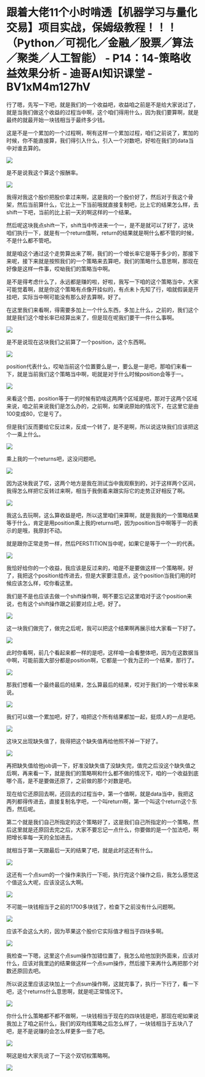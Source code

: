 # 跟着大佬11个小时啃透【机器学习与量化交易】项目实战，保姆级教程！！！（Python／可视化／金融／股票／算法／聚类／人工智能） - P14：14-策略收益效果分析 - 迪哥AI知识课堂 - BV1xM4m127hV

行了嗯，先写一下吧，就是我们的一个收益吧，收益咱之前是不是给大家说过了，就是当我们做这个收益的过程当中啊，这个咱们得用什么，因为我们要算啊，就是最终的就最开始一块钱相当于最终多少钱。

这是不是一个累加的一个过程啊，啊有这样一个累加过程，咱们之前说了，累加的时候，你不能直接算，我们得引入什么，引入一个对数吧，好啦在我们的data当中对谁去算的。



![](img/c5076ca133111d17398e5e99a04aa235_1.png)

是不是说我这个算这个报酬率。

![](img/c5076ca133111d17398e5e99a04aa235_3.png)

我得对我这个股价把股价拿过来啊，这是我的一个股价好了，然后对于我这个骨架，然后当前算什么，它比上一下当前哦就直接复制吧，比上它的结果怎么样，去shift一下吧，当前的比上前一天的啊这样的一个结果。

然后呢这块我点shift一下，shift当中传进来一个一，是不是就可以了好了，这块咱们执行一下，就是有一个return值啊，return的结果就是啊什么都不管的时候，不是什么都不管吧。

就是咱这个通过这个走势算出来了啊，我们的一个增长率它是等于多少的，那接下来呢，接下来就是按照我们的一个策略来去算吧，我们的策略什么意思啊，那现在好像是这样一件事，哎呦我们的策略当中啊。

是不是得考虑什么了，永远都是赚的啦，好啦，我写一下咱的这个策略当中，大家可能觉着啊，就是你这个策略有点像开挂似的，有点未卜先知了行，咱就假装是开挂吧，实际当中啊可能没有那么好去算啊，好了。

在这里我们来看啊，得需要多加上一个什么东西，多加上什么，之前的，我们这个就是我们这个增长率已经算出来了，但是现在呢我们要干一件什么事啊。



![](img/c5076ca133111d17398e5e99a04aa235_5.png)

是不是说现在这块我们之前算了一个position，这个东西啊。

![](img/c5076ca133111d17398e5e99a04aa235_7.png)

position代表什么，哎呦当前这个位置要么是一，要么是一是吧，那咱们来看一下，就是当前我们这个策略当中啊，呃就是对于什么时候position会等于一。



![](img/c5076ca133111d17398e5e99a04aa235_9.png)

来看这个图，position等于一的时候有奶啥这两两个区域是吧，那对于这两个区域来说，咱之前来说我们是怎么办的，之前啊，如果说原始的情况下，在这里它是由100变成80，它是亏了。

但是我们反而要给它反过来，反成一个转了，是不是啊，所以说这块我们应该把这个一乘上什么。

![](img/c5076ca133111d17398e5e99a04aa235_11.png)

乘上我的一个returns吧，这没问题吧。

![](img/c5076ca133111d17398e5e99a04aa235_13.png)

因为这块我说了哎，这两个地方是我在测试当中我观察到的，对于这样两个区间，我得怎么样把它反转过来啊，相当于我倒着来跟实际它的走势正好相反了啊。



![](img/c5076ca133111d17398e5e99a04aa235_15.png)

我这么去玩啊，这么算收益是吧，所以这里咱们来算啊，就是我我的一个策略结果等于什么，肯定是用position乘上我的returns吧，因为position当中啊等于一的表示的是哦，我原封不动。

就是跟你正常走势一样，然后PERSTITION当中呢，如果它是等于一个一的代表。

![](img/c5076ca133111d17398e5e99a04aa235_17.png)

我恰好给你的一个收益，我应该是反过来的，咱是不是要做这样一个策略啊，好了，我把这个position给传进去，但是大家要注意点，这个position当我们用的时候应该怎么样，哎你看这里。

我们是不是也应该去做一个shift操作啊，啊不要忘记这里咱对于这个position来说，也有这个shift操作跟之前要对应上吧，好了。



![](img/c5076ca133111d17398e5e99a04aa235_19.png)

这一块我们做完了，做完之后呢，我可以把这个结果啊再展示给大家看一下好了。

![](img/c5076ca133111d17398e5e99a04aa235_21.png)

此时你看啊，前几个看起来都一样的是吧，这样咱一会看整体吧，因为在这数据当中啊，可能前面大部分都是position啊，它都是一个我为正的一个结果，那行了。



![](img/c5076ca133111d17398e5e99a04aa235_23.png)

那我们想看一个最终最后的结果，怎么算最后的结果，哎对于我们的一个增长率来说。

![](img/c5076ca133111d17398e5e99a04aa235_25.png)

我们可以做一个累加吧，好了，咱把这个所有结果都加一起，挺烦人的一点是吧。

![](img/c5076ca133111d17398e5e99a04aa235_27.png)

这块又出现缺失值了，我得把这个缺失值再给他照不掉一下好了。

![](img/c5076ca133111d17398e5e99a04aa235_29.png)

再把缺失值给他job调一下，好准没缺失值了没缺失完，值完之后没这个缺失值之后啊，再来看一下，就是我们的策略啊和什么都不做的情况下，咱的一个收益到底哪个高，是不是要做还原了，之前做的那个对数是吧。

现在给它还原回去啊，还回去的过程当中，第一个值啊，就是data当中，我把这两列都得传进去，直接复制名字吧，一个叫return啊，第一个叫这个return这个东西，然后呢。

第二个就是我们自己所指定的这个策略好了，这是我们自己所指定的一个策略，然后这里就是还原回去完之后，大家不要忘记一点什么，你要做的是一个加法吧，啊把增长率每一天的全加进去。

就相当于第一天跟最后一天的结果了吧，就是此时这还有什么。

![](img/c5076ca133111d17398e5e99a04aa235_31.png)

这还有一个点sum的一个操作来执行一下呃，执行完这个操作之后，我怎么感觉这个值这么大呢，应该没这么大啊。



![](img/c5076ca133111d17398e5e99a04aa235_33.png)

不可能一块钱相当于之前的1700多块钱了，检查下之前没有什么问题啊。

![](img/c5076ca133111d17398e5e99a04aa235_35.png)

应该不会这么大的，因为苹果这个股价它实际值才相当于四块多啊。

![](img/c5076ca133111d17398e5e99a04aa235_37.png)

我检查一下嗯，这里这个点sum操作加错位置了，我怎么给他加到外面来，应该对什么，应该对我里边的结果做这样一个点sum操作，然后接下来再什么再把那个对数还原回去吧。

所以说这里应该这块加上一个点sum操作啊，这就完事了，执行一下行了，看一下吧，这个returns什么意思啊，就是呃正常情况下。



![](img/c5076ca133111d17398e5e99a04aa235_39.png)

你什么什么策略都不都不做啊，一块钱相当于现在的四块钱是吧，那现在呢如果说我加上了咱之前什么，我们的双均线策略之后怎么样了，一块钱相当于五块八了吧，是不是说赚的会怎么样更多一些了吧。



![](img/c5076ca133111d17398e5e99a04aa235_41.png)

啊这是给大家先说了一下这个双切权策略啊。

![](img/c5076ca133111d17398e5e99a04aa235_43.png)
